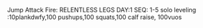Jump Attack Fire: RELENTLESS LEGS DAY:1 SEQ: 1-5 
solo leveling :10plankdwfy,100 pushups,100 squats,100 calf raise, 100vuos